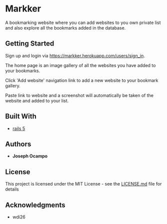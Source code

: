 
# Markker

A bookmarking website where you can add websites to you own private list and also explore all the bookmarks added in the database.

## Getting Started

Sign up and login via https://markker.herokuapp.com/users/sign_in.

The home page is an image gallery of all the websites you have added to your bookmarks.

Click 'Add website' navigation link to add a new website to your bookmark gallery.

Paste link to website and a screenshot will automatically be taken of the website and added to your list.


## Built With

* [rails 5](http://rubyonrails.org//)



## Authors

* **Joseph Ocampo**

## License

This project is licensed under the MIT License - see the [LICENSE.md](LICENSE.md) file for details

## Acknowledgments

* wdi26
